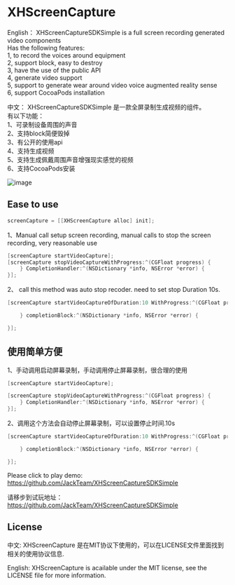 XHScreenCapture
================

English：
XHScreenCaptureSDKSimple is a full screen recording generated video components      
Has the following features:       
1, to record the voices around equipment       
2, support block, easy to destroy      
3, have the use of the public API        
4, generate video support       
5, support to generate wear around video voice augmented reality sense         
6, support CocoaPods installation     
       
中文：
XHScreenCaptureSDKSimple 是一款全屏录制生成视频的组件。     
有以下功能：     
1、可录制设备周围的声音     
2、支持block简便毁掉     
3、有公开的使用api     
4、支持生成视频      
5、支持生成佩戴周围声音增强现实感觉的视频     
6、支持CocoaPods安装     

![image](https://github.com/JackTeam/XHScreenCaptureSDKSimple/raw/master/Screenshots/XHScreenCaptureSDKSimple.gif)


## Ease to use
``` objective-c   
screenCapture = [[XHScreenCapture alloc] init];
```
1、Manual call setup screen recording, manual calls to stop the screen recording, very reasonable use     
``` objective-c   
[screenCapture startVideoCapture];   
[screenCapture stopVideoCaptureWithProgress:^(CGFloat progress) {
    } CompletionHandler:^(NSDictionary *info, NSError *error) {
}]; 
```    

2、 call this method was auto stop recoder.     need to set stop Duration 10s.
``` objective-c    
[screenCapture startVideoCaptureOfDuration:10 WithProgress:^(CGFloat progress) {

    } completionBlock:^(NSDictionary *info, NSError *error) {

}]; 
```


## 使用简单方便
1、手动调用启动屏幕录制，手动调用停止屏幕录制，很合理的使用
``` objective-c    
[screenCapture startVideoCapture];       
```
``` objective-c
[screenCapture stopVideoCaptureWithProgress:^(CGFloat progress) {
    } CompletionHandler:^(NSDictionary *info, NSError *error) {
}];
```

2、调用这个方法会自动停止屏幕录制，可以设置停止时间.10s
``` objective-c
[screenCapture startVideoCaptureOfDuration:10 WithProgress:^(CGFloat progress) {

    } completionBlock:^(NSDictionary *info, NSError *error) {

}];       
```     

Please click to play demo: https://github.com/JackTeam/XHScreenCaptureSDKSimple

请移步到试玩地址：https://github.com/JackTeam/XHScreenCaptureSDKSimple   


## License

中文:      XHScreenCapture 是在MIT协议下使用的，可以在LICENSE文件里面找到相关的使用协议信息.

English:   XHScreenCapture is acailable under the MIT license, see the LICENSE file for more information.
